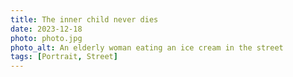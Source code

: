 ```yaml
---
title: The inner child never dies
date: 2023-12-18
photo: photo.jpg
photo_alt: An elderly woman eating an ice cream in the street
tags: [Portrait, Street]
---
```

